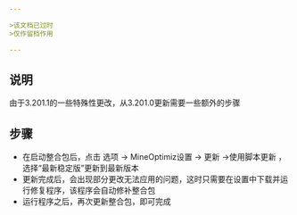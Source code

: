 ```yaml
---

>该文档已过时
>仅作留档作用

---
```

## 说明
由于3.201.1的一些特殊性更改，从3.201.0更新需要一些额外的步骤
## 步骤
 - 在启动整合包后，点击 选项 -> MineOptimiz设置 -> 更新 ->使用脚本更新 ，选择“最新稳定版”更新到最新版本
 - 更新完成后，会出现部分更改无法应用的问题，这时只需要在设置中下载并运行修复程序，该程序会自动修补整合包
 - 运行程序之后，再次更新整合包，即可完成